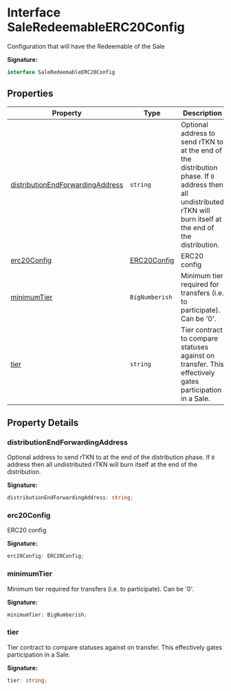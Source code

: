 
# Interface SaleRedeemableERC20Config

Configuration that will have the Redeemable of the Sale

<b>Signature:</b>

```typescript
interface SaleRedeemableERC20Config 
```

## Properties

|  Property | Type | Description |
|  --- | --- | --- |
|  [distributionEndForwardingAddress](./saleredeemableerc20config.md#distributionEndForwardingAddress-property) | `string` | Optional address to send rTKN to at the end of the distribution phase. If `0` address then all undistributed rTKN will burn itself at the end of the distribution. |
|  [erc20Config](./saleredeemableerc20config.md#erc20Config-property) | [ERC20Config](./erc20config.md) | ERC20 config |
|  [minimumTier](./saleredeemableerc20config.md#minimumTier-property) | `BigNumberish` | Minimum tier required for transfers (i.e. to participate). Can be '0'. |
|  [tier](./saleredeemableerc20config.md#tier-property) | `string` | Tier contract to compare statuses against on transfer. This effectively gates participation in a Sale. |

## Property Details

<a id="distributionEndForwardingAddress-property"></a>

### distributionEndForwardingAddress

Optional address to send rTKN to at the end of the distribution phase. If `0` address then all undistributed rTKN will burn itself at the end of the distribution.

<b>Signature:</b>

```typescript
distributionEndForwardingAddress: string;
```

<a id="erc20Config-property"></a>

### erc20Config

ERC20 config

<b>Signature:</b>

```typescript
erc20Config: ERC20Config;
```

<a id="minimumTier-property"></a>

### minimumTier

Minimum tier required for transfers (i.e. to participate). Can be '0'.

<b>Signature:</b>

```typescript
minimumTier: BigNumberish;
```

<a id="tier-property"></a>

### tier

Tier contract to compare statuses against on transfer. This effectively gates participation in a Sale.

<b>Signature:</b>

```typescript
tier: string;
```
